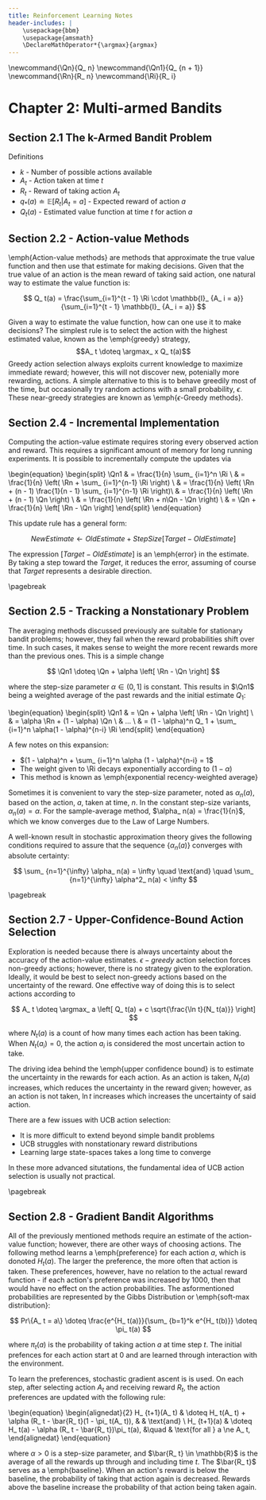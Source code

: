 ```yaml
---
title: Reinforcement Learning Notes
header-includes: |
    \usepackage{bbm}
    \usepackage{amsmath}
    \DeclareMathOperator*{\argmax}{argmax}
---
```


\newcommand{\Qn}{Q_ n}
\newcommand{\Qn1}{Q_ {n + 1}}
\newcommand{\Rn}{R_ n}
\newcommand{\Ri}{R_ i}

# Chapter 2: Multi-armed Bandits

## Section 2.1 The k-Armed Bandit Problem

Definitions

* $k$ - Number of possible actions available
* $A_ t$ - Action taken at time $t$
* $R_ t$ - Reward of taking action $A_ t$
* $q_ * (a) \doteq \mathbb{E}[R_ t | A_ t = a]$ - Expected reward of action $a$
* $Q_ t(a)$ - Estimated value function at time $t$ for action $a$

## Section 2.2 - Action-value Methods

\emph{Action-value methods} are methods that approximate the true value
function and then use that estimate for making decisions. Given that the true
value of an action is the mean reward of taking said action, one natural way to
estimate the value function is:

$$ 
    Q_ t(a) = \frac{\sum_{i=1}^{t - 1} \Ri \cdot \mathbb{I}_ {A_ i = a}}
                   {\sum_{i=1}^{t - 1} \mathbb{I}_ {A_ i = a}}
$$

Given a way to estimate the value function, how can one use it to make
decisions? The simplest rule is to select the action with the highest estimated
value, known as the \emph{greedy} strategy, $$A_ t \doteq \argmax_ x Q_ t(a)$$
Greedy action selection always exploits current knowledge to maximize immediate
reward; however, this will not discover new, potenially more rewarding,
actions. A simple alternative to this is to behave greedily most of the time,
but occasionally try random actions with a small probability, $\epsilon$. These
near-greedy strategies are known as \emph{$\epsilon$-Greedy methods}.

## Section 2.4 - Incremental Implementation 

Computing the action-value estimate requires storing every observed action and
reward. This requires a significant amount of memory for long running
experiments. It is possible to incrementally compute the updates via

\begin{equation} 
    \begin{split}
    \Qn1 & = \frac{1}{n} \sum_ {i=1}^n \Ri \\
    & = \frac{1}{n} \left( \Rn + \sum_ {i=1}^{n-1} \Ri \right) \\
    & = \frac{1}{n} \left( \Rn + (n - 1) \frac{1}{n - 1} \sum_ {i=1}^{n-1} \Ri \right)\\
    & = \frac{1}{n} \left( \Rn + (n - 1) \Qn \right) \\
    & = \frac{1}{n} \left( \Rn + n\Qn - \Qn \right) \\
    & = \Qn + \frac{1}{n} \left[ \Rn - \Qn \right]
    \end{split}
\end{equation}

This update rule has a general form:

$$ NewEstimate \leftarrow OldEstimate + StepSize \left[ Target - OldEstimate \right] $$

The expression $\left[ Target - OldEstimate \right]$ is an \emph{error} in the
estimate. By taking a step toward the $Target$, it reduces the error, assuming
of course that $Target$ represents a desirable direction.

\pagebreak
## Section 2.5 - Tracking a Nonstationary Problem

The averaging methods discussed previously are suitable for stationary bandit
problems; however, they fail when the reward probabilities shift over time. In
such cases, it makes sense to weight the more recent rewards more than the
previous ones. This is a simple change

$$ \Qn1 \doteq \Qn + \alpha \left[ \Rn - \Qn \right] $$

where the step-size parameter $\alpha \in (0, 1]$ is constant. This results in
$\Qn1$ being a weighted average of the past rewards and the initial estimate
$Q_ 1$:

\begin{equation}
    \begin{split}
    \Qn1 & = \Qn + \alpha \left[ \Rn - \Qn \right] \\
         & = \alpha \Rn + (1 - \alpha) \Qn \\
         & ... \\
         & = (1 - \alpha)^n Q_ 1 + \sum_ {i=1}^n \alpha(1 - \alpha)^{n-i} \Ri
    \end{split}
\end{equation}

A few notes on this expansion:

* $(1 - \alpha)^n + \sum_ {i=1}^n \alpha (1 - \alpha)^{n-i} = 1$
* The weight given to \Ri decays exponentially according to $(1 - \alpha)$
* This method is known as \emph{exponential recency-weighted average}

Sometimes it is convenient to vary the step-size parameter, noted as $\alpha_
n(a)$, based on the action, $a$, taken at time, $n$. In the constant step-size
variants, $\alpha_ n(a) = \alpha$. For the sample-average method, $\alpha_ n(a)
= \frac{1}{n}$, which we know converges due to the Law of Large Numbers.

A well-known result in stochastic approximation theory gives the following
conditions required to assure that the sequence $\{ \alpha_ n(a) \}$
converges with absolute certainty:

$$ 
\sum_ {n=1}^{\infty} \alpha_ n(a) = \infty 
    \quad \text{and} \quad
\sum_ {n=1}^{\infty} \alpha^2_ n(a) < \infty
$$

\pagebreak
## Section 2.7 - Upper-Confidence-Bound Action Selection

Exploration is needed because there is always uncertainty about the accuracy of
the action-value estimates. $\epsilon-greedy$ action selection forces
non-greedy actions; however, there is no strategy given to the exploration.
Ideally, it would be best to select non-greedy actions based on the uncertainty
of the reward. One effective way of doing this is to select actions according to

$$ A_ t \doteq \argmax_ a \left[ Q_ t(a) + c \sqrt{\frac{\ln t}{N_ t(a)}} \right] $$

where $N_ t(a)$ is a count of how many times each action has been taking. When
$N_ t(a_ i) = 0$, the action $a_ i$ is considered the most uncertain action to
take.

The driving idea behind the \emph{upper confidence bound} is to estimate the
uncertainty in the rewards for each action. As an action is taken, $N_ t(a)$
increases, which reduces the uncertainty in the reward given; however, as an
action is not taken, $\ln t$ increases which increases the uncertainty of said
action. 

There are a few issues with UCB action selection:

* It is more difficult to extend beyond simple bandit problems
* UCB struggles with nonstationary reward distributions
* Learning large state-spaces takes a long time to converge

In these more advanced situtations, the fundamental idea of UCB action
selection is usually not practical.

\pagebreak
## Section 2.8 - Gradient Bandit Algorithms

All of the previously mentioned methods require an estimate of the action-value
function; however, there are other ways of choosing actions. The following
method learns a \emph{preference} for each action $a$, which is donoted $H_
t(a)$. The larger the preference, the more often that action is taken. These
preferences, however, have no relation to the actual reward function - if each
action's preference was increased by $1000$, then that would have no effect on
the action probabilities. The asformentioned probabilities are represented by
the Gibbs Distribution or \emph{soft-max distribution}:

$$ Pr\{A_ t = a\} \doteq \frac{e^{H_ t(a)}}{\sum_ {b=1}^k e^{H_ t(b)}} \doteq \pi_ t(a) $$

where $\pi_ t(a)$ is the probability of taking action $a$ at time step $t$. The
initial prefences for each action start at $0$ and are learned through
interaction with the environment.

To learn the preferences, stochastic gradient ascent is is used. On each step,
after selecting action $A_ t$ and receiving reward $R_ t$, the action
preferences are updated with the following rule:

\begin{equation}
    \begin{alignedat}{2}
    H_ {t+1}(A_ t) & \doteq H_ t(A_ t) + \alpha (R_ t - \bar{R_ t}(1 - \pi_ t(A_ t)), & & \text{and} \\
    H_ {t+1}(a) & \doteq H_ t(a) - \alpha (R_ t - \bar{R_ t})\pi_ t(a), &\quad & \text{for all } a \ne A_ t,
    \end{alignedat}
\end{equation}

where $\alpha > 0$ is a step-size parameter, and $\bar{R_ t} \in \mathbb{R}$ is
the average of all the rewards up through and including time $t$. The $\bar{R_
t}$ serves as a \emph{baseline}. When an action's reward is below the baseline,
the probability of taking that action again is decreased. Rewards above the
baseline increase the probability of that action being taken again.
